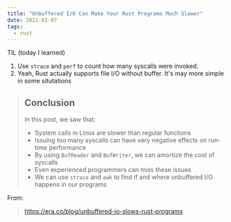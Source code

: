 ```yaml
---
title: "Unbuffered I/O Can Make Your Rust Programs Much Slower"
date: 2022-01-07
tags:
  - rust
---
```


TIL (today I learned)

1. Use `strace` and `perf` to count how many syscalls were invoked.
2. Yeah, Rust actually supports file I/O without buffer. It's may more simple in
   some situtations

> ## Conclusion
>
> In this post, we saw that:
>
> - System calls in Linux are slower than regular functions
> - Issuing too many syscalls can have very negative effects on run-time
>   performance
> - By using `BufReader` and `BufWriter`, we can amortize the cost of syscalls
> - Even experienced programmers can miss these issues
> - We can use `strace` and `awk` to find if and where unbuffered I/O happens in
>   our programs

From:

> https://era.co/blog/unbuffered-io-slows-rust-programs
